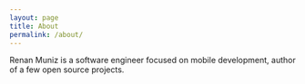 ```yaml
---
layout: page
title: About
permalink: /about/
---
```

Renan Muniz is a software engineer focused on mobile development, author of a few open source projects.
